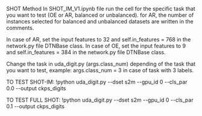 SHOT Method In SHOT_IM_V1.ipynb file run the cell for the specific task that you want to test (OE or AR, balanced or unbalanced). for AR, the number of instances selected for balanced and unbalanced datasets are written in the comments.

In case of AR, set the input features to 32 and self.in_features = 768 in the network.py file DTNBase class. In case of OE, set the input features to 9 and self.in_features = 384 in the network.py file DTNBase class.

Change the task in uda_digit.py (args.class_num) depending of the task that you want to test, example: args.class_num = 3 in case of task with 3 labels.

TO TEST SHOT-IM: !python uda_digit.py --dset s2m --gpu_id 0 --cls_par 0.0 --output ckps_digits

TO TEST FULL SHOT: !python uda_digit.py --dset s2m --gpu_id 0 --cls_par 0.1 --output ckps_digits
